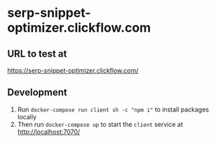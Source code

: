 # serp-snippet-optimizer.clickflow.com

## URL to test at

<https://serp-snippet-optimizer.clickflow.com/>

## Development

1. Run `docker-compose run client sh -c "npm i"` to install packages locally
1. Then run `docker-compose up` to start the `client` service at <http://localhost:7070/>
